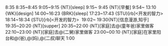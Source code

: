 8:35
8:35~8:45
9:05~9:15 {NT}[sleep]
9:15~ 9:45 {NT}[早餐]
9:54~ 13:10 {WK}[design]<life-time-tracker>
14:00~16:23 {BRK}[sleep]
17:23~17:43 {STU}[rb]<开发的智力>
18:14~18:34 {STU}[rb]<开发的智力> 
19:02~ 19:30{NT}[信息漫游,知乎]
19:35~20:20 {NT}[supper]
20:35~22:00 {NT}[家庭]去@(童年爸)家里做客
22:10~23:00 {NT}[家庭]去@(二舅)家里做客
23:00~00:10 {NT}[家庭]在家里阳台和@(爸),@(妈),@(二叔)聊天
1:00

